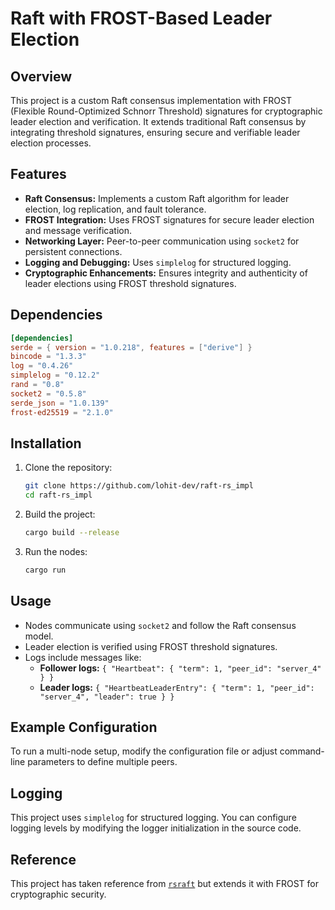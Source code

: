# Raft with FROST-Based Leader Election

## Overview

This project is a custom Raft consensus implementation with FROST (Flexible Round-Optimized Schnorr Threshold) signatures for cryptographic leader election and verification. It extends traditional Raft consensus by integrating threshold signatures, ensuring secure and verifiable leader election processes.

## Features

- **Raft Consensus:** Implements a custom Raft algorithm for leader election, log replication, and fault tolerance.
- **FROST Integration:** Uses FROST signatures for secure leader election and message verification.
- **Networking Layer:** Peer-to-peer communication using `socket2` for persistent connections.
- **Logging and Debugging:** Uses `simplelog` for structured logging.
- **Cryptographic Enhancements:** Ensures integrity and authenticity of leader elections using FROST threshold signatures.

## Dependencies

```toml
[dependencies]
serde = { version = "1.0.218", features = ["derive"] }
bincode = "1.3.3"
log = "0.4.26"
simplelog = "0.12.2"
rand = "0.8"
socket2 = "0.5.8"
serde_json = "1.0.139"
frost-ed25519 = "2.1.0"
```

## Installation

1. Clone the repository:
   ```sh
   git clone https://github.com/lohit-dev/raft-rs_impl
   cd raft-rs_impl
   ```
2. Build the project:
   ```sh
   cargo build --release
   ```
3. Run the nodes:
   ```sh
   cargo run
   ```

## Usage

- Nodes communicate using `socket2` and follow the Raft consensus model.
- Leader election is verified using FROST threshold signatures.
- Logs include messages like:
  - **Follower logs:**
    `{ "Heartbeat": { "term": 1, "peer_id": "server_4" } }`
  - **Leader logs:** `{ "HeartbeatLeaderEntry": { "term": 1, "peer_id": "server_4", "leader": true } }`

## Example Configuration

To run a multi-node setup, modify the configuration file or adjust command-line parameters to define multiple peers.

## Logging

This project uses `simplelog` for structured logging. You can configure logging levels by modifying the logger initialization in the source code.

## Reference

This project has taken reference from [`rsraft`](https://github.com/laurocaetano/rsraft) but extends it with FROST for cryptographic security.
